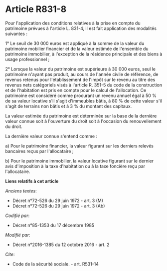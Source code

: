 # Article R831-8

Pour l'application des conditions relatives à la prise en compte du patrimoine prévues à l'article L. 831-4, il est fait
application des modalités suivantes : 

1° Le seuil de 30 000 euros est appliqué à la somme de la valeur du patrimoine mobilier financier et de la valeur estimée de
l'ensemble du patrimoine immobilier, à l'exception de la résidence principale et des biens à usage professionnel ; 

2° Lorsque la valeur du patrimoine est supérieure à 30 000 euros, seul le patrimoine n'ayant pas produit, au cours de l'année
civile de référence, de revenus retenus pour l'établissement de l'impôt sur le revenu au titre des revenus nets catégoriels
visés à l'article R. 351-5 du code de la construction et de l'habitation est pris en compte pour le calcul de l'allocation.
Ce patrimoine est considéré comme procurant un revenu annuel égal à 50 % de sa valeur locative s'il s'agit d'immeubles bâtis,
à 80 % de cette valeur s'il s'agit de terrains non bâtis et à 3 % du montant des capitaux. 

La valeur estimée du patrimoine est déterminée sur la base de la dernière valeur connue soit à l'ouverture du droit soit à
l'occasion du renouvellement du droit. 

La dernière valeur connue s'entend comme : 

a) Pour le patrimoine financier, la valeur figurant sur les derniers relevés bancaires reçus par l'allocataire ; 

b) Pour le patrimoine immobilier, la valeur locative figurant sur le dernier avis d'imposition à la taxe d'habitation ou à la
taxe foncière reçu par l'allocataire.

**Liens relatifs à cet article**

_Anciens textes_:

  - Décret n°72-526 du 29 juin 1972 - art. 3 (M)
  - Décret n°72-526 du 29 juin 1972 - art. 3 (Ab)

_Codifié par_:

  - Décret n°85-1353 du 17 décembre 1985

_Modifié par_:

  - Décret n°2016-1385 du 12 octobre 2016 - art. 2

_Cite_:

  - Code de la sécurité sociale. - art. R531-14
